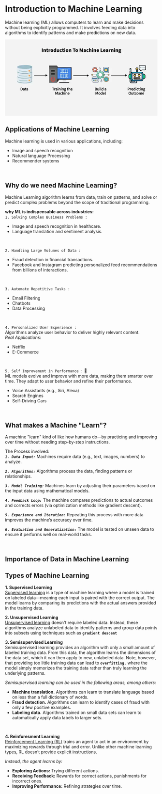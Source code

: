# Introduction to Machine Learning
Machine learning (ML) allows computers to learn and make decisions without being explicitly programmed. It involves feeding data into algorithms to identify patterns and make predictions on new data.

![Introduction to Machine Learning](https://github.com/Hanseeka-Dhingana/machine-learning/blob/main/machine%20learning/assets/introduction_to_machine_learning.webp)



## Applications of Machine Learning
Machine learning is used in various applications, including:
- Image and speech recognition
- Natural language Processing
- Recommender systems  
  
<br>  

## Why do we need Machine Learning?    
Machine Learning algorithm learns from data, train on patterns, and solve or predict complex problems beyond the scope of traditional programming. 

**why ML is indispensable across industries:**    
`1. Solving Complex Business Problems :`   
  - Image and speech recognition in healthcare.   
  - Language translation and sentiment analysis.     
 <br>   

`2. Handling Large Volumes of Data :`    
- Fraud detection in financial transactions.   
-  Facebook and Instagram predicting personalized feed recommendations from billions of interactions.       
<br>    

`3. Automate Repetitive Tasks :`      
- Email Filtering
- Chatbots
- Data Processing    
<br>        

`4. Personalized User Experience :`    
 Algorithms analyze user behavior to deliver highly relevant content.     
 *Real Applications:*   
 - Netflix    
 - E-Commerce    
  <br>      

`5. Self Improvement in Performance :` 🤖     
ML models evolve and improve with more data, making them smarter over time. They adapt to user behavior and refine their performance.       
- Voice Assistants (e.g., Siri, Alexa)  
-  Search Engines
-  Self-Driving Cars      

<br>    

## What makes a Machine "Learn"?   
A machine "learn" kind of like how humans do—by practicing and improving over time without needing step-by-step instructions.     

The Process involved:   
***`1. Data Input:`*** Machines require data (e.g., text, images, numbers) to analyze.  
 
***`2. Algorithms:`*** Algorithms process the data, finding patterns or relationships.  

***`3. Model Training:`*** Machines learn by adjusting their parameters based on the input data using mathematical models.      

***`4. Feedback Loop:`*** The machine compares predictions to actual outcomes and corrects errors (via optimization methods like gradient descent).    

***`5. Experience and Iteration:`*** Repeating this process with more data improves the machine’s accuracy over time.   

***`6. Evaluation and Generalization:`*** The model is tested on unseen data to ensure it performs well on real-world tasks.    

<br>    

## Importance of Data in Machine Learning

## Types of Machine Learning
**1. Supervised Learning**  
[<u>Supervised learning</u>]() is a type of machine learning where a model is trained on labeled data—meaning each input is paired with the correct output. The model learns by comparing its predictions with the actual answers provided in the training data.       

**2. Unsupervised Learning**    
[<u>Unsupervised learning</u>]() doesn't require labeled data. Instead, these algorithms analyze unlabeled data to identify patterns and group data points into subsets using techniques such as **`gradient descent`** 

**3. Semisupervised Learning**    
 Semisupervised learning provides an algorithm with only a small amount of labeled training data. From this data, the algorithm learns the dimensions of the data set, which it can then apply to new, unlabeled data. Note, however, that providing too little training data can lead to **`overfitting,`** where the model simply memorizes the training data rather than truly learning the underlying patterns. 

*Semisupervised learning can be used in the following areas, among others:*

- **Machine translation.** Algorithms can learn to translate language based on less than a full dictionary of words.  
- **Fraud detection.** Algorithms can learn to identify cases of fraud with only a few positive examples.  
- **Labeling data.** Algorithms trained on small data sets can learn to automatically apply data labels to larger sets.    

<br>

**4. Reinforesment Learning**   
[Reinforcement Learning (RL)]() trains an agent to act in an environment by maximizing rewards through trial and error. Unlike other machine learning types, RL doesn’t provide explicit instructions.

*Instead, the agent learns by:*

- **Exploring Actions:** Trying different actions.  
- **Receiving Feedback:** Rewards for correct actions, punishments for incorrect ones.   
- **Improving Performance:** Refining strategies over time.


